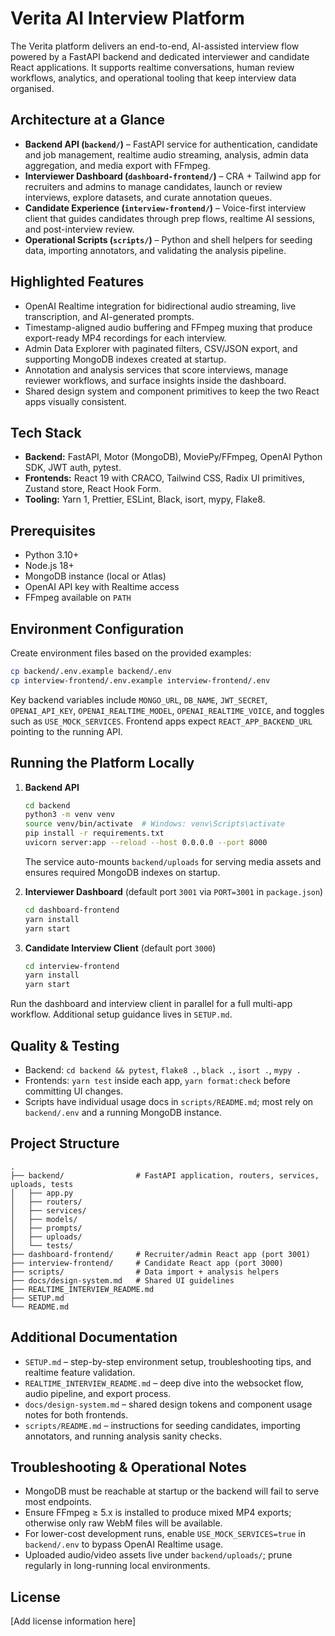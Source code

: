 # Verita AI Interview Platform

The Verita platform delivers an end-to-end, AI-assisted interview flow powered by a FastAPI backend and dedicated interviewer and candidate React applications. It supports realtime conversations, human review workflows, analytics, and operational tooling that keep interview data organised.

## Architecture at a Glance

- **Backend API (`backend/`)** – FastAPI service for authentication, candidate and job management, realtime audio streaming, analysis, admin data aggregation, and media export with FFmpeg.
- **Interviewer Dashboard (`dashboard-frontend/`)** – CRA + Tailwind app for recruiters and admins to manage candidates, launch or review interviews, explore datasets, and curate annotation queues.
- **Candidate Experience (`interview-frontend/`)** – Voice-first interview client that guides candidates through prep flows, realtime AI sessions, and post-interview review.
- **Operational Scripts (`scripts/`)** – Python and shell helpers for seeding data, importing annotators, and validating the analysis pipeline.

## Highlighted Features

- OpenAI Realtime integration for bidirectional audio streaming, live transcription, and AI-generated prompts.
- Timestamp-aligned audio buffering and FFmpeg muxing that produce export-ready MP4 recordings for each interview.
- Admin Data Explorer with paginated filters, CSV/JSON export, and supporting MongoDB indexes created at startup.
- Annotation and analysis services that score interviews, manage reviewer workflows, and surface insights inside the dashboard.
- Shared design system and component primitives to keep the two React apps visually consistent.

## Tech Stack

- **Backend:** FastAPI, Motor (MongoDB), MoviePy/FFmpeg, OpenAI Python SDK, JWT auth, pytest.
- **Frontends:** React 19 with CRACO, Tailwind CSS, Radix UI primitives, Zustand store, React Hook Form.
- **Tooling:** Yarn 1, Prettier, ESLint, Black, isort, mypy, Flake8.

## Prerequisites

- Python 3.10+
- Node.js 18+
- MongoDB instance (local or Atlas)
- OpenAI API key with Realtime access
- FFmpeg available on `PATH`

## Environment Configuration

Create environment files based on the provided examples:

```bash
cp backend/.env.example backend/.env
cp interview-frontend/.env.example interview-frontend/.env
```

Key backend variables include `MONGO_URL`, `DB_NAME`, `JWT_SECRET`, `OPENAI_API_KEY`, `OPENAI_REALTIME_MODEL`, `OPENAI_REALTIME_VOICE`, and toggles such as `USE_MOCK_SERVICES`. Frontend apps expect `REACT_APP_BACKEND_URL` pointing to the running API.

## Running the Platform Locally

1. **Backend API**
   ```bash
   cd backend
   python3 -m venv venv
   source venv/bin/activate  # Windows: venv\Scripts\activate
   pip install -r requirements.txt
   uvicorn server:app --reload --host 0.0.0.0 --port 8000
   ```
   The service auto-mounts `backend/uploads` for serving media assets and ensures required MongoDB indexes on startup.

2. **Interviewer Dashboard** (default port `3001` via `PORT=3001` in `package.json`)
   ```bash
   cd dashboard-frontend
   yarn install
   yarn start
   ```

3. **Candidate Interview Client** (default port `3000`)
   ```bash
   cd interview-frontend
   yarn install
   yarn start
   ```

Run the dashboard and interview client in parallel for a full multi-app workflow. Additional setup guidance lives in `SETUP.md`.

## Quality & Testing

- Backend: `cd backend && pytest`, `flake8 .`, `black .`, `isort .`, `mypy .`
- Frontends: `yarn test` inside each app, `yarn format:check` before committing UI changes.
- Scripts have individual usage docs in `scripts/README.md`; most rely on `backend/.env` and a running MongoDB instance.

## Project Structure

```
.
├── backend/                # FastAPI application, routers, services, uploads, tests
│   ├── app.py
│   ├── routers/
│   ├── services/
│   ├── models/
│   ├── prompts/
│   ├── uploads/
│   └── tests/
├── dashboard-frontend/     # Recruiter/admin React app (port 3001)
├── interview-frontend/     # Candidate React app (port 3000)
├── scripts/                # Data import + analysis helpers
├── docs/design-system.md   # Shared UI guidelines
├── REALTIME_INTERVIEW_README.md
├── SETUP.md
└── README.md
```

## Additional Documentation

- `SETUP.md` – step-by-step environment setup, troubleshooting tips, and realtime feature validation.
- `REALTIME_INTERVIEW_README.md` – deep dive into the websocket flow, audio pipeline, and export process.
- `docs/design-system.md` – shared design tokens and component usage notes for both frontends.
- `scripts/README.md` – instructions for seeding candidates, importing annotators, and running analysis sanity checks.

## Troubleshooting & Operational Notes

- MongoDB must be reachable at startup or the backend will fail to serve most endpoints.
- Ensure FFmpeg ≥ 5.x is installed to produce mixed MP4 exports; otherwise only raw WebM files will be available.
- For lower-cost development runs, enable `USE_MOCK_SERVICES=true` in `backend/.env` to bypass OpenAI Realtime usage.
- Uploaded audio/video assets live under `backend/uploads/`; prune regularly in long-running local environments.

## License

[Add license information here]
